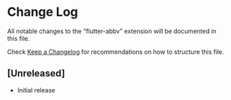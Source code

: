 # Change Log

All notable changes to the "flutter-abbv" extension will be documented in this file.

Check [Keep a Changelog](http://keepachangelog.com/) for recommendations on how to structure this file.

## [Unreleased]

- Initial release